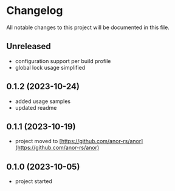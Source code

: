 # Changelog

All notable changes to this project will be documented in this file.

## Unreleased

* configuration support per build profile
* global lock usage simplified

## 0.1.2 (2023-10-24)

* added usage samples
* updated readme

## 0.1.1 (2023-10-19)

* project moved to [https://github.com/anor-rs/anor](https://github.com/anor-rs/anor)

## 0.1.0 (2023-10-05)

* project started

